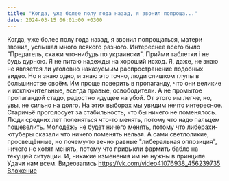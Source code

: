 ```yaml
---
title: "Когда, уже более полу года назад, я звонил попроща..."
date: 2024-03-15 06:01:00 +0300
---
```


Когда, уже более полу года назад, я звонил попрощаться, матери звонил, услышал много всякого разного. Интереснее всего было "Предатель, скажи что-нибудь по украински".
Прийми таблетки і не будь дурною.
Я не питаю надежды на хороший исход. Я, даже, не знаю не является ли уголовно наказуемым распространение подобных видео.
Но я знаю одно, и знаю это точно, люди слишком глупы в большинстве своём. Им проще поверить в пропаганду, что они великие и исключительные, всегда правые, освободители. А не промытое пропагандой стадо, радостно идущее на убой. От этого им легче, но, увы, не сильно на долго.
На этих выборах мы увидим нечто интересное. Старичьё проголосует за стабильность, что бы ничего не поменялось. Люди средних лет поленяться что-то менять, потому что надо пальцем пошевелить. Молодёжь не будет ничего менять, потому что либерахи-ютуберы сказали что ничего поменять нельзя.
А сами светлоликие, просвещённые, но почему-то вечно равные "либеральная оппозиция", ничего не хотят менять, потому что привыкли фармить бабло на текущей ситуации. И, никакие изменения им не нужны в принципе.
Удачи нам всем.
Видеозапись
<a class="vk-attach" href="https://vk.com/video41076938_456239735">https://vk.com/video41076938_456239735</a>
<a class="vk-attach" href="https://vk.com/video41076938_456239735">Вложение</a>
